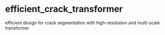 # efficient_crack_transformer
efficient design for crack segmentation with high-resolution and multi-scale transformer
